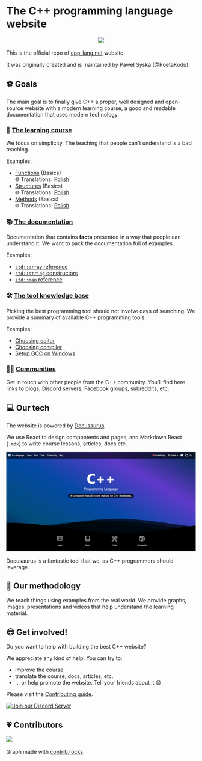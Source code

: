 # The C++ programming language website

<p align=center>
	<a href="https://cpp-lang.net">
		<img src="resources/KeyArt.png" />
	</a>
</p>

This is the official repo of [cpp-lang.net](https://cpp-lang.net) website.

It was originally created and is maintained by Paweł Syska (@PoetaKodu).

## ⚽ Goals

The main goal is to finally give C++ a proper, well designed
and open-source website with a modern learning course,
a good and readable documentation that uses modern technology.

### 🚀 [The learning course](https://cpp-lang.net/learn/)

We focus on simplicity. The teaching that people can't understand
is a bad teaching.

Examples:

- [Functions](https://cpp-lang.net/learn/course/basics/functions) (Basics)  
🌐 Translations: [Polish](https://cpp-lang.net/pl/learn/course/basics/functions)  
- [Structures](https://cpp-lang.net/learn/course/basics/structures) (Basics)  
🌐 Translations: [Polish](https://cpp-lang.net/pl/learn/course/basics/structures)  
- [Methods](https://cpp-lang.net/learn/course/basics/methods) (Basics)  
🌐 Translations: [Polish](https://cpp-lang.net/pl/learn/course/basics/methods)


### 📚 [The documentation](https://cpp-lang.net/docs/)

Documentation that contains **facts** presented in a way
that people can understand it. We want to pack the documentation
full of examples.

Examples:

- [`std::array` reference](https://cpp-lang.net/docs/std/containers/arrays/array)
- [`std::string` constructors](https://cpp-lang.net/docs/std/containers/strings/string/constructor)
- [`std::map` reference](https://cpp-lang.net/docs/std/containers/maps/map)

### 🛠 [The tool knowledge base](https://cpp-lang.net/tools/)

Picking the best programming tool should not involve days
of searching. We provide a summary of available C++ programming tools.

Examples:

- [Choosing editor](https://www.cpp-lang.net/tools/editors)
- [Choosing compiler](https://www.cpp-lang.net/tools/compilers)
- [Setup GCC on Windows](https://www.cpp-lang.net/tools/standalone/compilers/setup-gcc-windows)

### 🙋‍♂️ [Communities](https://cpp-lang.net/community/)

Get in touch with other people from the C++ community.
You'll find here links to blogs, Discord servers, Facebook groups,
subreddits, etc.

## 💻 Our tech

The website is powered by [Docusaurus](https://docusaurus.io).

We use React to design compontents and pages, and Markdown React (`.mdx`)
to write course lessons, articles, docs etc.

<p align=center>
	<a href="https://cpp-lang.net">
		<img src="resources/Website.jpg" />
	</a>
</p>

Docusaurus is a fantastic tool that we, as C++ programmers should leverage.

## 📖 Our methodology

We teach things using examples from the real world.
We provide graphs, images, presentations and videos that
help understand the learning material. 

## 😎 Get involved!

Do you want to help with building the best C++ website?

We appreciate any kind of help. You can try to:
- improve the course
- translate the course, docs, articles, etc.
- ... or help promote the website. Tell your friends about it 😄

Please visit the [Contributing guide](CONTRIBUTING.md).

<a href="https://discord.gg/3MeXQ8TvBw">
	<img src="static/img/DiscordHelpDev.png" alt="Join our Discord Server" width="300px">
</a>

## 💗 Contributors

<a href="https://github.com/Cpp4You/CppLangNet/graphs/contributors">
  <img src="https://contrib.rocks/image?repo=Cpp4You/CppLangNet" />
</a>

Graph made with [contrib.rocks](https://contrib.rocks).
